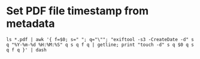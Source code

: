 # Set PDF file timestamp from metadata

```
ls *.pdf | awk '{ f=$0; s=" "; q="\""; "exiftool -s3 -CreateDate -d" s q "%Y-%m-%d %H:%M:%S" q s q f q | getline; print "touch -d" s q $0 q s q f q }' | dash
```
